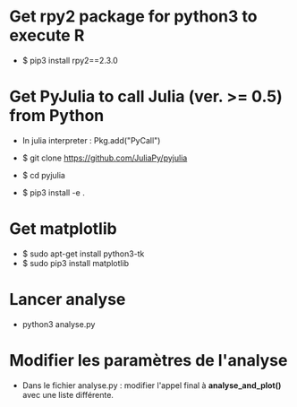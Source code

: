 # Get rpy2 package for python3 to execute R

* $ pip3 install rpy2==2.3.0


# Get PyJulia to call Julia (ver. >= 0.5) from Python

* In julia interpreter : Pkg.add("PyCall")

* $ git clone https://github.com/JuliaPy/pyjulia
* $ cd pyjulia
* $ pip3 install -e .

# Get matplotlib

* $ sudo apt-get install python3-tk
* $ sudo pip3 install matplotlib


# Lancer analyse 

* python3 analyse.py


# Modifier les paramètres de l'analyse 

* Dans le fichier analyse.py : modifier l'appel final à **analyse_and_plot()** avec une liste différente. 
